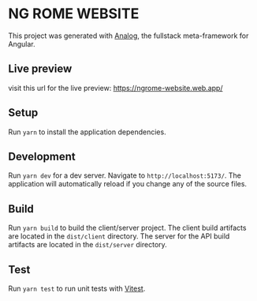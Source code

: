 # NG ROME WEBSITE

This project was generated with [Analog](https://analogjs.org), the fullstack meta-framework for Angular.

## Live preview 

visit this url for the live preview: https://ngrome-website.web.app/

## Setup

Run `yarn` to install the application dependencies.

## Development

Run `yarn dev` for a dev server. Navigate to `http://localhost:5173/`. The application will automatically reload if you change any of the source files.

## Build

Run `yarn build` to build the client/server project. The client build artifacts are located in the `dist/client` directory. The server for the API build artifacts are located in the `dist/server` directory.

## Test

Run `yarn test` to run unit tests with [Vitest](https://vitest.dev).

